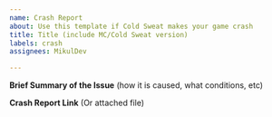 ```yaml
---
name: Crash Report
about: Use this template if Cold Sweat makes your game crash
title: Title (include MC/Cold Sweat version)
labels: crash
assignees: MikulDev

---
```


**Brief Summary of the Issue**
(how it is caused, what conditions, etc)


**Crash Report Link**
(Or attached file)

